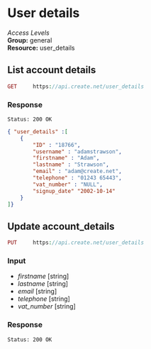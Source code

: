 User details
=============

*Access Levels*    
__Group:__ general     
__Resource:__ user_details

List account details
-------------------

```php
GET 	https://api.create.net/user_details
```

### Response

```console
Status: 200 OK
```

```json
{ "user_details" :[ 
	{
		"ID" : "18766",
		"username" : "adamstrawson",
		"firstname" : "Adam",
		"lastname" : "Strawson",
		"email" : "adam@create.net",
		"telephone" : "01243 65443",
		"vat_number" : "NULL",
		"signup_date" "2002-10-14"
	}
]}
```

Update account_details
------------------

```php
PUT 	https://api.create.net/user_details
```

### Input

* *firstname* [string]
* *lastname* [string]
* *email* [string]
* *telephone* [string]
* *vat_number* [string]

### Response

```console
Status: 200 OK
```